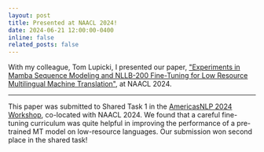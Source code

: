 ```yaml
---
layout: post
title: Presented at NAACL 2024!
date: 2024-06-21 12:00:00-0400
inline: false
related_posts: false
---
```


With my colleague, Tom Lupicki, I presented our paper, ["Experiments in Mamba Sequence Modeling and NLLB-200 Fine-Tuning for Low Resource Multilingual Machine Translation"](https://aclanthology.org/2024.americasnlp-1.22/), at NAACL 2024.

---

This paper was submitted to Shared Task 1 in the [AmericasNLP 2024 Workshop](https://turing.iimas.unam.mx/americasnlp/2025_workshop.html), co-located with NAACL 2024. We found that a careful fine-tuning curriculum was quite helpful in improving the performance of a pre-trained MT model on low-resource languages. Our submission won second place in the shared task!
